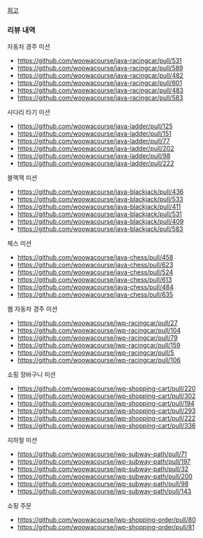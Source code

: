 [회고](https://velog.io/@seovalue/%EC%9A%B0%EC%95%84%ED%95%9C%ED%85%8C%ED%81%AC%EC%BD%94%EC%8A%A4-%EB%A6%AC%EB%B7%B0%EC%96%B4-%ED%99%9C%EB%8F%99-%ED%9B%84%EA%B8%B0)

### 리뷰 내역
자동차 경주 미션
* https://github.com/woowacourse/java-racingcar/pull/531
* https://github.com/woowacourse/java-racingcar/pull/589
* https://github.com/woowacourse/java-racingcar/pull/482
* https://github.com/woowacourse/java-racingcar/pull/601
* https://github.com/woowacourse/java-racingcar/pull/483
* https://github.com/woowacourse/java-racingcar/pull/583

사다리 타기 미션
* https://github.com/woowacourse/java-ladder/pull/125
* https://github.com/woowacourse/java-ladder/pull/151
* https://github.com/woowacourse/java-ladder/pull/77
* https://github.com/woowacourse/java-ladder/pull/202
* https://github.com/woowacourse/java-ladder/pull/98
* https://github.com/woowacourse/java-ladder/pull/222

블랙잭 미션
* https://github.com/woowacourse/java-blackjack/pull/436
* https://github.com/woowacourse/java-blackjack/pull/533
* https://github.com/woowacourse/java-blackjack/pull/411
* https://github.com/woowacourse/java-blackjack/pull/531
* https://github.com/woowacourse/java-blackjack/pull/409
* https://github.com/woowacourse/java-blackjack/pull/583

체스 미션
* https://github.com/woowacourse/java-chess/pull/458
* https://github.com/woowacourse/java-chess/pull/623
* https://github.com/woowacourse/java-chess/pull/524
* https://github.com/woowacourse/java-chess/pull/613
* https://github.com/woowacourse/java-chess/pull/484
* https://github.com/woowacourse/java-chess/pull/635

웹 자동차 경주 미션
* https://github.com/woowacourse/jwp-racingcar/pull/27
* https://github.com/woowacourse/jwp-racingcar/pull/104
* https://github.com/woowacourse/jwp-racingcar/pull/79
* https://github.com/woowacourse/jwp-racingcar/pull/159
* https://github.com/woowacourse/jwp-racingcar/pull/5
* https://github.com/woowacourse/jwp-racingcar/pull/106

쇼핑 장바구니 미션
* https://github.com/woowacourse/jwp-shopping-cart/pull/220
* https://github.com/woowacourse/jwp-shopping-cart/pull/302
* https://github.com/woowacourse/jwp-shopping-cart/pull/194
* https://github.com/woowacourse/jwp-shopping-cart/pull/293
* https://github.com/woowacourse/jwp-shopping-cart/pull/222
* https://github.com/woowacourse/jwp-shopping-cart/pull/336

지하철 미션
* https://github.com/woowacourse/jwp-subway-path/pull/71
* https://github.com/woowacourse/jwp-subway-path/pull/197
* https://github.com/woowacourse/jwp-subway-path/pull/32
* https://github.com/woowacourse/jwp-subway-path/pull/200
* https://github.com/woowacourse/jwp-subway-path/pull/98
* https://github.com/woowacourse/jwp-subway-path/pull/143

쇼핑 주문
* https://github.com/woowacourse/jwp-shopping-order/pull/80
* https://github.com/woowacourse/jwp-shopping-order/pull/81
